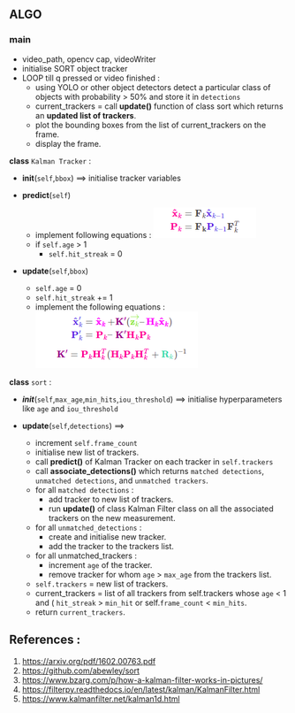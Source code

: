 ## ALGO
### main
* video_path, opencv cap, videoWriter
* initialise SORT object tracker
* LOOP till q pressed or video finished :
    * using YOLO or other object detectors detect a particular class of objects with probability > 50% and store it in `detections`
    * current_trackers = call **update()** function of class sort which returns an **updated list of trackers**. 
    * plot the bounding boxes from the list of current_trackers on the frame.
    * display the frame.

**class** `Kalman Tracker` :
* **init**(`self`,`bbox`) ==> initialise tracker variables

* **predict**(`self`)
    * implement following equations :
    ![prediction_equations](../assets/kalman_predict.png)
    * if `self.age` > 1
        * `self.hit_streak` = 0

* **update**(`self`,`bbox`)
    * `self.age` = 0
    * `self.hit_streak` += 1
    * implement the following equations :
    ![update_equations](../assets/kalman_update.png)
  
**class** `sort` :
* **_init_**(`self`,`max_age`,`min_hits`,`iou_threshold`) ==> initialise hyperparameters like `age` and `iou_threshold`

* **update**(`self`,`detections`) ==>
    * increment `self.frame_count`
    * initialise new list of trackers. 
    * call **predict()** of Kalman Tracker on each tracker in `self.trackers` 
    * call **associate_detections()** which returns `matched detections`, `unmatched detections`, and `unmatched trackers`.
    * for all `matched detections` :
        * add tracker to new list of trackers.
        * run **update()** of class Kalman Filter class on all the associated trackers on the new measurement.
    * for all `unmatched_detections` :   
        * create and initialise new tracker.
        * add the tracker to the trackers list.
    * for all unmatched_trackers :
        * increment `age` of the tracker.
        * remove tracker for whom `age` > `max_age` from the trackers list.
    * `self.trackers` = new list of trackers.
    * current_trackers = list of all trackers from self.trackers whose `age` < 1 and ( `hit_streak` > `min_hit` or self.`frame_count` < `min_hits`. 
    * return `current_trackers`.

## References :
1. https://arxiv.org/pdf/1602.00763.pdf
2. https://github.com/abewley/sort
3. https://www.bzarg.com/p/how-a-kalman-filter-works-in-pictures/
4. https://filterpy.readthedocs.io/en/latest/kalman/KalmanFilter.html
5. https://www.kalmanfilter.net/kalman1d.html
